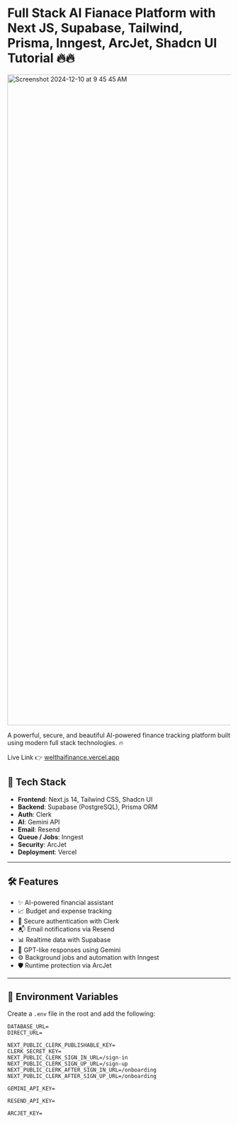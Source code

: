 # Full Stack AI Fianace Platform with Next JS, Supabase, Tailwind, Prisma, Inngest, ArcJet, Shadcn UI Tutorial 🔥🔥


<img width="1470" alt="Screenshot 2024-12-10 at 9 45 45 AM" src="https://github.com/user-attachments/assets/1bc50b85-b421-4122-8ba4-ae68b2b61432">

A powerful, secure, and beautiful AI-powered finance tracking platform built using modern full stack technologies. 🔥

Live Link 👉 [welthaifinance.vercel.app](https://welthaifinance.vercel.app/)

## 🚀 Tech Stack

- **Frontend**: Next.js 14, Tailwind CSS, Shadcn UI
- **Backend**: Supabase (PostgreSQL), Prisma ORM
- **Auth**: Clerk
- **AI**: Gemini API
- **Email**: Resend
- **Queue / Jobs**: Inngest
- **Security**: ArcJet
- **Deployment**: Vercel

---

## 🛠️ Features

- ✨ AI-powered financial assistant
- 📈 Budget and expense tracking
- 🔐 Secure authentication with Clerk
- 📬 Email notifications via Resend
- 📊 Realtime data with Supabase
- 🧠 GPT-like responses using Gemini
- ⚙️ Background jobs and automation with Inngest
- 🛡 Runtime protection via ArcJet

---

## 🔐 Environment Variables

Create a `.env` file in the root and add the following:

```env
DATABASE_URL=
DIRECT_URL=

NEXT_PUBLIC_CLERK_PUBLISHABLE_KEY=
CLERK_SECRET_KEY=
NEXT_PUBLIC_CLERK_SIGN_IN_URL=/sign-in
NEXT_PUBLIC_CLERK_SIGN_UP_URL=/sign-up
NEXT_PUBLIC_CLERK_AFTER_SIGN_IN_URL=/onboarding
NEXT_PUBLIC_CLERK_AFTER_SIGN_UP_URL=/onboarding

GEMINI_API_KEY=

RESEND_API_KEY=

ARCJET_KEY=
